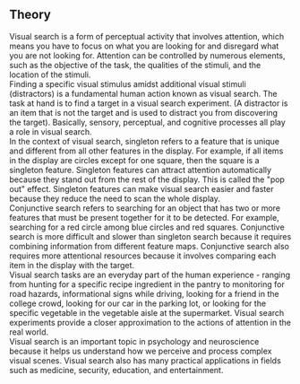 ## Theory
Visual search is a form of perceptual activity that involves attention, which means you have to focus on what you are looking for and disregard what you are not looking for.  Attention can be controlled by numerous elements, such as the objective of the task, the qualities of the stimuli, and the location of the stimuli.<br>
Finding a specific visual stimulus amidst additional visual stimuli (distractors) is a fundamental human action known as visual search. The task at hand is to find a target in a visual search experiment. (A distractor is an item that is not the target and is used to distract you from discovering the target). Basically, sensory, perceptual, and cognitive processes all play a role in visual search.<br>
In the context of visual search, singleton refers to a feature that is unique and different from all other features in the display. For example, if all items in the display are circles except for one square, then the square is a singleton feature. Singleton features can attract attention automatically because they stand out from the rest of the display. This is called the "pop out" effect.  Singleton features can make visual search easier and faster because they reduce the need to scan the whole display.<br>
Conjunctive search refers to searching for an object that has two or more features that must be present together for it to be detected. For example, searching for a red circle among blue circles and red squares. Conjunctive search is more difficult and slower than singleton search because it requires combining information from different feature maps. Conjunctive search also requires more attentional resources because it involves comparing each item in the display with the target.<br>
Visual search tasks are an everyday part of the human experience - ranging from hunting for a specific recipe ingredient in the pantry to monitoring for road hazards, informational signs while driving, looking for a friend in the college crowd, looking for our car in the parking lot, or looking for the specific vegetable in the vegetable aisle at the supermarket. Visual search experiments provide a closer approximation to the actions of attention in the real world.<br>
Visual search is an important topic in psychology and neuroscience because it helps us understand how we perceive and process complex visual scenes. Visual search also has many practical applications in fields such as medicine, security, education, and entertainment.